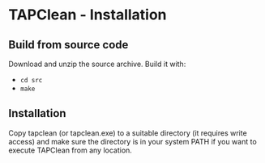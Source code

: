 TAPClean - Installation
=======================

Build from source code
----------------------
Download and unzip the source archive. Build it with:

- `cd src`
- `make`

Installation
------------
Copy tapclean (or tapclean.exe) to a suitable directory (it requires write access) and make sure the directory is in your system PATH if you want to execute TAPClean from any location.
